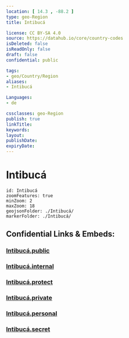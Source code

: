 ```yaml
---
location: [ 14.3 , -88.2 ] 
type: geo-Region
title: Intibucá

license: CC BY-SA 4.0
source: https://datahub.io/core/country-codes
isDeleted: false
isReadOnly: false
draft: false
confidential: public

tags:
- geo/Country/Region
aliases:
- Intibucá

Languages:
- de

cssclasses: geo-Region
publish: true
linkTitle: 
keywords: 
layout: 
publishDate: 
expiryDate: 
---
```


# Intibucá

```leaflet
id: Intibucá
zoomFeatures: true 
minZoom: 2 
maxZoom: 18
geojsonFolder: ./Intibucá/
markerFolder: ./Intibucá/
```


## Confidential Links & Embeds: 

### [Intibucá.public](/_public/\Earth\Continent\America~Central\Honduras\departments~HondurasIntibucá.public.md) 

### [Intibucá.internal](/_internal/\Earth\Continent\America~Central\Honduras\departments~HondurasIntibucá.internal.md) 

### [Intibucá.protect](/_protect/\Earth\Continent\America~Central\Honduras\departments~HondurasIntibucá.protect.md) 

### [Intibucá.private](/_private/\Earth\Continent\America~Central\Honduras\departments~HondurasIntibucá.private.md) 

### [Intibucá.personal](/_personal/\Earth\Continent\America~Central\Honduras\departments~HondurasIntibucá.personal.md) 

### [Intibucá.secret](/_secret/\Earth\Continent\America~Central\Honduras\departments~HondurasIntibucá.secret.md)

